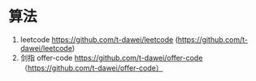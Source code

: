 # 算法
1. leetcode https://github.com/t-dawei/leetcode (https://github.com/t-dawei/leetcode)
2. 剑指 offer-code https://github.com/t-dawei/offer-code （https://github.com/t-dawei/offer-code）